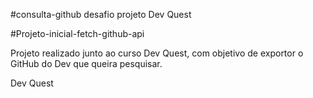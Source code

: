 #consulta-github
desafio projeto Dev Quest

#Projeto-inicial-fetch-github-api

 Projeto realizado junto ao curso Dev Quest, com objetivo de exportor o GitHub do Dev que queira pesquisar.


 Dev Quest


